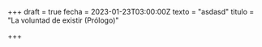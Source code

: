 +++
draft = true
fecha = 2023-01-23T03:00:00Z
texto = "asdasd"
titulo = "La voluntad de existir (Prólogo)"

+++
